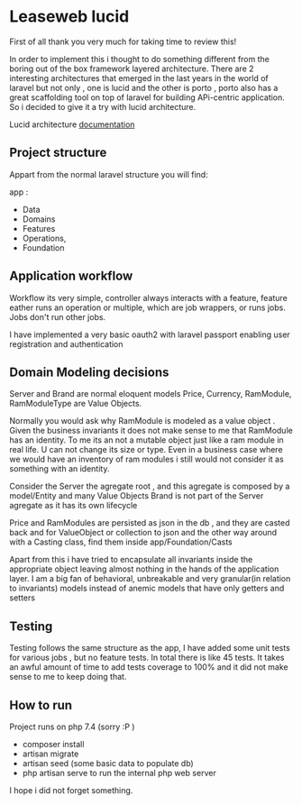 # Leaseweb lucid

First of all thank you very much for taking time to review this!

In order to implement this i thought to do something different from the boring out of the box framework layered architecture.
There are 2 interesting architectures that emerged in the last years in the world of laravel but not only , one is lucid and the other is porto , porto also 
has a great scaffolding tool on top of laravel for building APi-centric application. So i decided to give it a try with lucid architecture.

Lucid architecture [documentation](https://lucid-architecture.gitbook.io/docs/)

## Project structure

Appart from the normal laravel structure you will find: 

app :
- Data 
- Domains 
- Features 
- Operations, 
- Foundation

## Application workflow

Workflow its very simple, controller always interacts with a feature, feature eather runs an operation or multiple, which are job wrappers, or runs jobs.
Jobs don't run other jobs. 

I have implemented a very basic oauth2 with laravel passport enabling user registration and authentication

## Domain Modeling decisions

Server and Brand are normal eloquent models Price, Currency, RamModule, RamModuleType are Value Objects.

Normally you would ask why RamModule is modeled as a value object . Given the business invariants it does not make sense 
to me that RamModule has an identity. To me its an not a mutable object just like a ram module in real life. U can not change
its size or type.  Even in a business case where we would have an inventory of ram modules i still would not consider it as something with an identity.

Consider the Server the agregate root , and this agregate is composed by a model/Entity and many Value Objects
Brand is not part of the Server agregate as it has its own lifecycle

Price and RamModules are persisted as json in the db , and they are casted back and for ValueObject or collection to json and the other
way around with a Casting class, find them inside app/Foundation/Casts

Apart from this i have tried to encapsulate all invariants inside the appropriate object leaving almost nothing in the hands of the application layer.
I am a big fan of behavioral, unbreakable and very granular(in relation to invariants) models instead of anemic models that have only getters and setters

## Testing

Testing follows the same structure as the app, I have added some unit tests for various jobs , but no feature tests. In total there is like 45 tests.
It takes an awful amount of time to add tests coverage to 100% and it did not make sense to me to keep doing that.

## How to run

Project runs on php 7.4 (sorry :P )

- composer install
- artisan migrate
- artisan seed (some basic data to populate db)
- php artisan serve to run the internal php web server

I hope i did not forget something.


